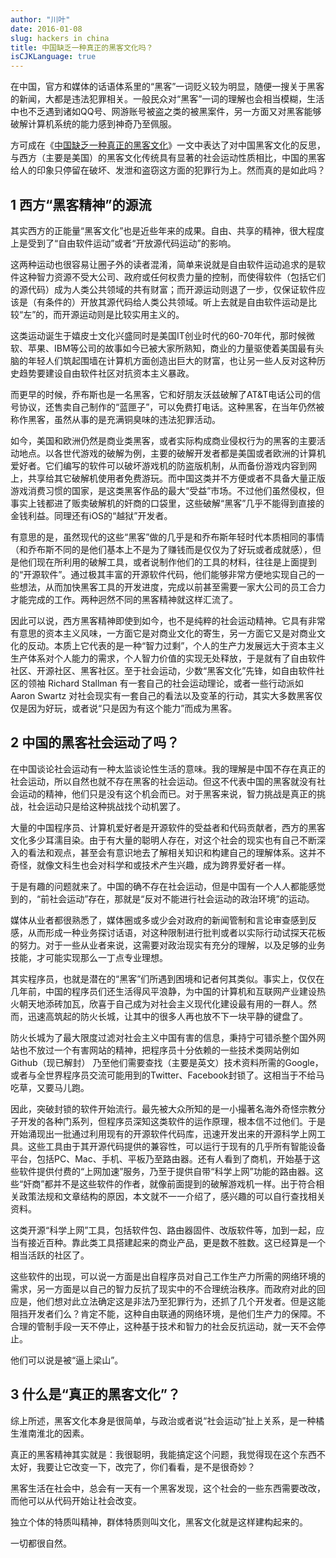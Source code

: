 ```yaml
---
author: "川叶"
date: 2016-01-08
slug: hackers in china
title: 中国缺乏一种真正的黑客文化吗？
isCJKLanguage: true
---
```


在中国，官方和媒体的话语体系里的“黑客”一词贬义较为明显，随便一搜关于黑客的新闻，大都是违法犯罪相关。一般民众对“黑客”一词的理解也会相当模糊，生活中也不乏遇到诸如QQ号、网游账号被盗之类的被黑案件，另一方面又对黑客能够破解计算机系统的能力感到神奇乃至佩服。

方可成在《[中国缺乏一种真正的黑客文化](http://mp.weixin.qq.com/s?__biz=MjM5NDEwNjQ0MQ==&mid=403432355&idx=1&sn=230377dd8ec4647c077d7db991ce5d7e&3rd=MzA3MDU4NTYzMw==&scene=6#rd)》一文中表达了对中国黑客文化的反思，与西方（主要是美国）的黑客文化传统具有显著的社会运动性质相比，中国的黑客给人的印象只停留在破坏、发泄和盗窃这方面的犯罪行为上。然而真的是如此吗？

<!--more-->

## 1 西方“黑客精神”的源流

其实西方的正能量“黑客文化”也是近些年来的成果。自由、共享的精神，很大程度上是受到了“自由软件运动”或者“开放源代码运动”的影响。

这两种运动也很容易让圈子外的读者混淆，简单来说就是自由软件运动追求的是软件这种智力资源不受大公司、政府或任何权贵力量的控制，而使得软件（包括它们的源代码）成为人类公共领域的共有财富；而开源运动则退了一步，仅保证软件应该是（有条件的）开放其源代码给人类公共领域。听上去就是自由软件运动是比较“左”的，而开源运动则是比较实用主义的。

这类运动诞生于嬉皮士文化兴盛同时是美国IT创业时代的60-70年代，那时候微软、苹果、IBM等公司的故事如今已被大家所熟知，商业的力量驱使着美国最有头脑的年轻人们筑起围墙在计算机方面创造出巨大的财富，也让另一些人反对这种历史趋势要建设自由软件社区对抗资本主义暴政。

而更早的时候，乔布斯也是一名黑客，它和好朋友沃兹破解了AT&T电话公司的信号协议，还售卖自己制作的“蓝匣子”，可以免费打电话。这种黑客，在当年仍然被称作黑客，虽然从事的是充满铜臭味的违法犯罪活动。

如今，美国和欧洲仍然是商业类黑客，或者实际构成商业侵权行为的黑客的主要活动地点。以各世代游戏的破解为例，主要的破解开发者都是美国或者欧洲的计算机爱好者。它们编写的软件可以破坏游戏机的防盗版机制，从而备份游戏内容到网上，共享给其它破解机使用者免费游玩。而中国这类并不方便或者不具备大量正版游戏消费习惯的国家，是这类黑客作品的最大“受益”市场。不过他们虽然侵权，但事实上钱都进了贩卖破解机的奸商的口袋里，这些破解“黑客”几乎不能得到直接的金钱利益。同理还有iOS的“越狱”开发者。

有意思的是，虽然现代的这些“黑客”做的几乎是和乔布斯年轻时代本质相同的事情（和乔布斯不同的是他们基本上不是为了赚钱而是仅仅为了好玩或者成就感），但是他们现在所利用的破解工具，或者说制作他们的工具的材料，往往是上面提到的“开源软件”。通过极其丰富的开源软件代码，他们能够非常方便地实现自己的一些想法，从而加快黑客工具的开发进度，完成以前甚至需要一家大公司的员工合力才能完成的工作。两种迥然不同的黑客精神就这样汇流了。

因此可以说，西方黑客精神即使到如今，也不是纯粹的社会运动精神。它具有非常有意思的资本主义风味，一方面它是对商业文化的寄生，另一方面它又是对商业文化的反动。本质上它代表的是一种“智力过剩”，个人的生产力发展远大于资本主义生产体系对个人能力的需求，个人智力价值的实现无处释放，于是就有了自由软件社区、开源社区、黑客社区。至于社会运动，少数“黑客文化”先锋，如自由软件社区的领袖 Richard Stallman 有一套自己的社会运动理论，或者一些行动派如 Aaron Swartz 对社会现实有一套自己的看法以及变革的行动，其实大多数黑客仅仅是因为好玩，或者说“只是因为有这个能力”而成为黑客。

## 2 中国的黑客社会运动了吗？

在中国谈论社会运动有一种太监谈论性生活的意味。我的理解是中国不存在真正的社会运动，所以自然也就不存在黑客的社会运动。但这不代表中国的黑客就没有社会运动的精神，他们只是没有这个机会而已。对于黑客来说，智力挑战是真正的挑战，社会运动只是给这种挑战找个动机罢了。

大量的中国程序员、计算机爱好者是开源软件的受益者和代码贡献者，西方的黑客文化多少耳濡目染。由于有大量的聪明人存在，对这个社会的现实也有自己不断深入的看法和观点，甚至会有意识地去了解相关知识和构建自己的理解体系。这并不奇怪，就像文科生也会对科学和或技术产生兴趣，成为跨界爱好者一样。

于是有趣的问题就来了。中国的确不存在社会运动，但是中国有一个人人都能感觉到的，“前社会运动”存在，那就是“反对不能进行社会运动的政治环境”的运动。

媒体从业者都很熟悉了，媒体圈或多或少会对政府的新闻管制和言论审查感到反感，从而形成一种业务探讨话语，对这种限制进行批判或者以实际行动试探天花板的努力。对于一些从业者来说，这需要对政治现实有充分的理解，以及足够的业务技能，才可能实现那么一丁点专业理想。

其实程序员，也就是潜在的“黑客”们所遇到困境和记者何其类似。事实上，仅仅在几年前，中国的程序员们还生活得风平浪静，为中国的计算机和互联网产业建设热火朝天地添砖加瓦，欣喜于自己成为对社会主义现代化建设最有用的一群人。然而，迅速高筑起的防火长城，让其中的很多人再也放不下一块平静的键盘了。

防火长城为了最大限度过滤对社会主义中国有害的信息，秉持宁可错杀整个国外网站也不放过一个有害网站的精神，把程序员十分依赖的一些技术类网站例如 Github（现已解封） 乃至他们需要查找（主要是英文）技术资料所需的Google，或者与全世界程序员交流可能用到的Twitter、Facebook封锁了。这相当于不给马吃草，又要马儿跑。

因此，突破封锁的软件开始流行。最先被大众所知的是一小撮著名海外奇怪宗教分子开发的各种门系列，但程序员深知这类软件的运作原理，根本信不过他们。于是开始涌现出一批通过利用现有的开源软件代码库，迅速开发出来的开源科学上网工具。这些工具由于其开源代码提供的兼容性，可以运行于现有的几乎所有智能设备平台，包括PC、Mac、手机、平板乃至路由器。还有人看到了商机，开始基于这些软件提供付费的“上网加速”服务，乃至于提供自带“科学上网”功能的路由器。这些“奸商”都并不是这些软件的作者，就像前面提到的破解游戏机一样。出于符合相关政策法规和文章结构的原因，本文就不一一介绍了，感兴趣的可以自行查找相关资料。

这类开源“科学上网”工具，包括软件包、路由器固件、改版软件等，加到一起，应当有接近百种。靠此类工具搭建起来的商业产品，更是数不胜数。这已经算是一个相当活跃的社区了。

这些软件的出现，可以说一方面是出自程序员对自己工作生产力所需的网络环境的需求，另一方面是以自己的智力反抗了现实中的不合理统治秩序。而政府对此的回应是，他们想对此立法确定这是非法乃至犯罪行为，还抓了几个开发者。但是这能阻挡开发者们么？肯定不能，这种自由联通的网络环境，是他们生产力的保障。不合理的管制手段一天不停止，这种基于技术和智力的社会反抗运动，就一天不会停止。

他们可以说是被“逼上梁山”。

## 3 什么是“真正的黑客文化”？

综上所述，黑客文化本身是很简单，与政治或者说“社会运动”扯上关系，是一种橘生淮南淮北的因素。

真正的黑客精神其实就是：我很聪明，我能搞定这个问题，我觉得现在这个东西不太好，我要让它改变一下，改完了，你们看看，是不是很奇妙？

黑客生活在社会中，总会有一天有一个黑客发现，这个社会的一些东西需要改改，而他可以从代码开始让社会改变。

独立个体的特质叫精神，群体特质则叫文化，黑客文化就是这样建构起来的。

一切都很自然。
